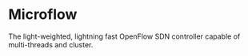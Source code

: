 # Microflow
The light-weighted, lightning fast OpenFlow SDN controller capable of multi-threads and cluster.

